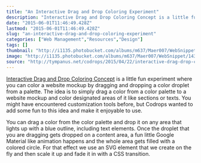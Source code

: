 ```yaml
---
title: "An Interactive Drag and Drop Coloring Experiment"
description: "Interactive Drag and Drop Coloring Concept is a little fun experiment where you can color a website mockup by dragging and dropping a color droplet from a palette. The idea is to simply drag a color from a color palette to a website mockup and color designated areas of it like sections or texts. You might have encountered customization tools before, but Codrops wanted to add some fun to this idea and make it enjoyable to use."
date: "2015-06-01T11:46:49.428Z"
lastmod: "2015-06-01T11:46:49.428Z"
slug: "an-interactive-drag-and-drop-coloring-experiment"
categories: ["Web Management","Resources","Design"]
tags: []
thumbnail: "http://i1135.photobucket.com/albums/m637/Maer007/WebSnippet/th_1433159175724_zps6korux6d.jpeg"
image: "http://i1135.photobucket.com/albums/m637/Maer007/WebSnippet/1433159175724_zps6korux6d.jpeg"
source: "http://tympanus.net/codrops/2015/04/22/interactive-drag-drop-coloring-concept/"
---
```



[Interactive Drag and Drop Coloring Concept](http://tympanus.net/codrops/2015/04/22/interactive-drag-drop-coloring-concept/) is a little fun experiment where you can color a website mockup by dragging and dropping a color droplet from a palette. The idea is to simply drag a color from a color palette to a website mockup and color designated areas of it like sections or texts. You might have encountered customization tools before, but Codrops wanted to add some fun to this idea and make it enjoyable to use.

You can drag a color from the color palette and drop it on any area that lights up with a blue outline, including text elements. Once the droplet that you are dragging gets dropped on a content area, a fun little Google Material like animation happens and the whole area gets filled with a colored circle. For that effect we use an SVG element that we create on the fly and then scale it up and fade it in with a CSS transition.